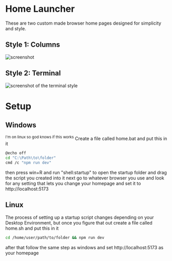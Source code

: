 # Home Launcher
These are two custom made browser home pages designed for simplicity and style.
## Style 1: Columns
![screenshot](https://i.postimg.cc/WzDz1ptn/image.png)
## Style 2: Terminal
![screenshot of the terminal style](https://i.postimg.cc/mrXFL58T/image.png)
# Setup
## Windows
<sup>I'm on linux so god knows if this works</sup>
Create a file called home.bat and put this in it
```bash
@echo off
cd "C:\Path\to\folder"
cmd /c "npm run dev"
```
then press win+R and run "shell:startup" to open the startup folder and drag the script you created into it
next go to whatever browser you use and look for any setting that lets you change your homepage and set it to http://localhost:5173
## Linux
The process of setting up a startup script changes depending on your Desktop Environment, but once you figure that out create a file called home.sh and put this in it
```bash
cd /home/user/path/to/folder && npm run dev
```
after that follow the same step as windows and set http://localhost:5173 as your homepage
